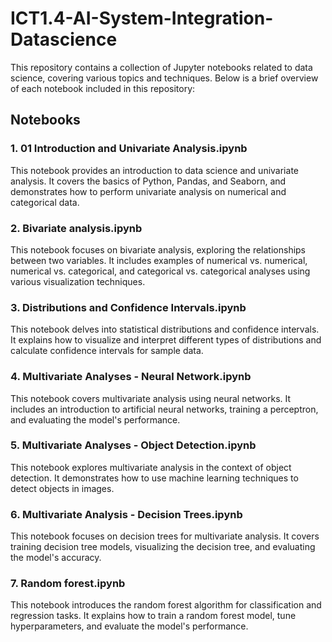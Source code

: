 # ICT1.4-AI-System-Integration-Datascience

This repository contains a collection of Jupyter notebooks related to data science, covering various topics and techniques. Below is a brief overview of each notebook included in this repository:

## Notebooks

### 1. 01 Introduction and Univariate Analysis.ipynb
This notebook provides an introduction to data science and univariate analysis. It covers the basics of Python, Pandas, and Seaborn, and demonstrates how to perform univariate analysis on numerical and categorical data.

### 2. Bivariate analysis.ipynb
This notebook focuses on bivariate analysis, exploring the relationships between two variables. It includes examples of numerical vs. numerical, numerical vs. categorical, and categorical vs. categorical analyses using various visualization techniques.

### 3. Distributions and Confidence Intervals.ipynb
This notebook delves into statistical distributions and confidence intervals. It explains how to visualize and interpret different types of distributions and calculate confidence intervals for sample data.

### 4. Multivariate Analyses - Neural Network.ipynb
This notebook covers multivariate analysis using neural networks. It includes an introduction to artificial neural networks, training a perceptron, and evaluating the model's performance.

### 5. Multivariate Analyses - Object Detection.ipynb
This notebook explores multivariate analysis in the context of object detection. It demonstrates how to use machine learning techniques to detect objects in images.

### 6. Multivariate Analysis - Decision Trees.ipynb
This notebook focuses on decision trees for multivariate analysis. It covers training decision tree models, visualizing the decision tree, and evaluating the model's accuracy.

### 7. Random forest.ipynb
This notebook introduces the random forest algorithm for classification and regression tasks. It explains how to train a random forest model, tune hyperparameters, and evaluate the model's performance.
